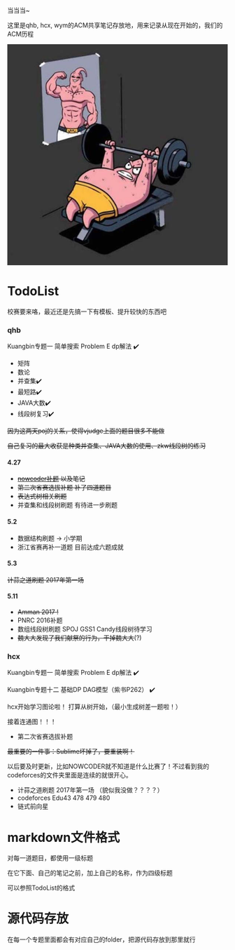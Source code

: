 当当当~

这里是qhb, hcx, wym的ACM共享笔记存放地，用来记录从现在开始的，我们的ACM历程

![Figure1](https://github.com/qhb1001/For-that-dream/blob/master/Figure1.jpg)

# TodoList

校赛要来咯，最近还是先搞一下有模板、提升较快的东西吧

### qhb

Kuangbin专题一 简单搜索 Problem E dp解法   :heavy_check_mark:

- 矩阵
- 数论
- 并查集:heavy_check_mark:
- 最短路:heavy_check_mark:
- JAVA大数:heavy_check_mark:
- 线段树复习:heavy_check_mark:

~~因为这两天poj的关系，使得vjudge上面的题目很多不能做~~

~~自己复习的最大收获是种类并查集、JAVA大数的使用、zkw线段树的练习~~

#### 4.27

* ~~[nowcoder补题](https://www.nowcoder.com/acm/contest/84#question) 以及笔记~~
* ~~第二次省赛选拔补题    补了四道题目~~
* ~~表达式树相关刷题~~
* 并查集和线段树刷题    有待进一步刷题

#### 5.2

* 数据结构刷题 ->  小学期
* 浙江省赛再补一道题   目前达成六题成就

#### 5.3

~~计蒜之道刷题   2017年第一场~~

#### 5.11

* ~~Amman 2017 !~~
* PNRC 2016补题
* 数组线段树刷题    SPOJ GSS1 Candy线段树待学习
* ~~魏大大发现了我们献祭的行为，干掉魏大大~~(?)

### hcx

Kuangbin专题一 简单搜索 Problem E dp解法   :heavy_check_mark:

Kuangbin专题十二 基础DP DAG模型（紫书P262） :heavy_check_mark:

hcx开始学习图论啦！
打算从树开始，（最小生成树差一题啦！）

接着连通图！！！

* 第二次省赛选拔补题

~~最重要的一件事：Sublime坏掉了，要重装啊！~~

以后要及时更新，比如NOWCODER就不知道是什么比赛了！不过看到我的codeforces的文件夹里面是连续的就很开心。

* 计蒜之道刷题   2017年第一场 （貌似我没做？？？？）
* codeforces Edu43 478 479 480
* 链式前向星

# markdown文件格式

对每一道题目，都使用一级标题

在它下面、自己的笔记之前，加上自己的名称，作为四级标题

可以参照TodoList的格式

# 源代码存放

在每一个专题里面都会有对应自己的folder，把源代码存放到那里就行

